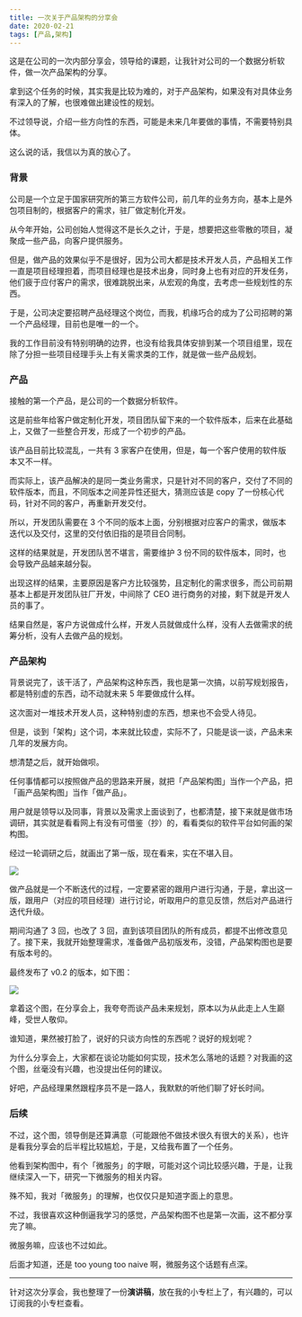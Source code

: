 ```yaml
---
title: 一次关于产品架构的分享会
date: 2020-02-21
tags: [产品,架构]
---
```


这是在公司的一次内部分享会，领导给的课题，让我针对公司的一个数据分析软件，做一次产品架构的分享。

拿到这个任务的时候，其实我是比较为难的，对于产品架构，如果没有对具体业务有深入的了解，也很难做出建设性的规划。

不过领导说，介绍一些方向性的东西，可能是未来几年要做的事情，不需要特别具体。

这么说的话，我信以为真的放心了。

### 背景
公司是一个立足于国家研究所的第三方软件公司，前几年的业务方向，基本上是外包项目制的，根据客户的需求，驻厂做定制化开发。

从今年开始，公司创始人觉得这不是长久之计，于是，想要把这些零散的项目，凝聚成一些产品，向客户提供服务。

但是，做产品的效果似乎不是很好，因为公司大都是技术开发人员，产品相关工作一直是项目经理担着，而项目经理也是技术出身，同时身上也有对应的开发任务，他们疲于应付客户的需求，很难跳脱出来，从宏观的角度，去考虑一些规划性的东西。

于是，公司决定要招聘产品经理这个岗位，而我，机缘巧合的成为了公司招聘的第一个产品经理，目前也是唯一的一个。

我的工作目前没有特别明确的边界，也没有给我具体安排到某一个项目组里，现在除了分担一些项目经理手头上有关需求类的工作，就是做一些产品规划。

### 产品
接触的第一个产品，是公司的一个数据分析软件。

这是前些年给客户做定制化开发，项目团队留下来的一个软件版本，后来在此基础上，又做了一些整合开发，形成了一个初步的产品。

该产品目前比较混乱，一共有 3 家客户在使用，但是，每一个客户使用的软件版本又不一样。

而实际上，该产品解决的是同一类业务需求，只是针对不同的客户，交付了不同的软件版本，而且，不同版本之间差异性还挺大，猜测应该是 copy 了一份核心代码，针对不同的客户，再重新开发交付。

所以，开发团队需要在 3 个不同的版本上面，分别根据对应客户的需求，做版本迭代以及交付，这里的交付依旧指的是项目合同制。

这样的结果就是，开发团队苦不堪言，需要维护 3 份不同的软件版本，同时，也会导致产品越来越分裂。

出现这样的结果，主要原因是客户方比较强势，且定制化的需求很多，而公司前期基本上都是开发团队驻厂开发，中间除了 CEO 进行商务的对接，剩下就是开发人员的事了。

结果自然是，客户方说做成什么样，开发人员就做成什么样，没有人去做需求的统筹分析，没有人去做产品的规划。

### 产品架构
背景说完了，该干活了，产品架构这种东西，我也是第一次搞，以前写规划报告，都是特别虚的东西，动不动就未来 5 年要做成什么样。

这次面对一堆技术开发人员，这种特别虚的东西，想来也不会受人待见。

但是，谈到「架构」这个词，本来就比较虚，实际不了，只能是谈一谈，产品未来几年的发展方向。

想清楚之后，就开始做呗。

任何事情都可以按照做产品的思路来开展，就把「产品架构图」当作一个产品，把「画产品架构图」当作「做产品」。

用户就是领导以及同事，背景以及需求上面谈到了，也都清楚，接下来就是做市场调研，其实就是看看网上有没有可借鉴（抄）的，看看类似的软件平台如何画的架构图。

经过一轮调研之后，就画出了第一版，现在看来，实在不堪入目。

![](/image/about_product/2020-02-27-23-36-04.png)

做产品就是一个不断迭代的过程，一定要紧密的跟用户进行沟通，于是，拿出这一版，跟用户（对应的项目经理）进行讨论，听取用户的意见反馈，然后对产品进行迭代升级。

期间沟通了 3 回，也改了 3 回，直到该项目团队的所有成员，都提不出修改意见了。接下来，我就开始整理需求，准备做产品初版发布，没错，产品架构图也是要有版本号的。

最终发布了 v0.2 的版本，如下图：

![](/image/about_product/SealLab产品架构图_v0.2.jpg)

拿着这个图，在分享会上，我夸夸而谈产品未来规划，原本以为从此走上人生巅峰，受世人敬仰。

谁知道，果然被打脸了，说好的只谈方向性的东西呢？说好的规划呢？

为什么分享会上，大家都在谈论功能如何实现，技术怎么落地的话题？对我画的这个图，丝毫没有兴趣，也没提出任何的建议。

好吧，产品经理果然跟程序员不是一路人，我默默的听他们聊了好长时间。

### 后续
不过，这个图，领导倒是还算满意（可能跟他不做技术很久有很大的关系），也许是看我分享会的后半程比较尴尬，于是，又给我布置了一个任务。

他看到架构图中，有个「微服务」的字眼，可能对这个词比较感兴趣，于是，让我继续深入一下，研究一下微服务的相关内容。

殊不知，我对「微服务」的理解，也仅仅只是知道字面上的意思。

不过，我很喜欢这种倒逼我学习的感觉，产品架构图不也是第一次画，这不都分享完了嘛。

微服务嘛，应该也不过如此。

后面才知道，还是 too young too naive 啊，微服务这个话题有点深。

- - - - - 

针对这次分享会，我也整理了一份**演讲稿**，放在我的小专栏上了，有兴趣的，可以订阅我的小专栏查看。